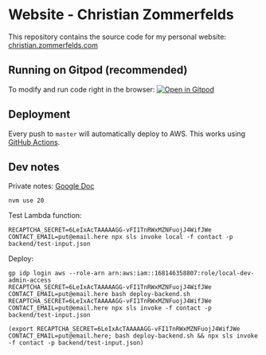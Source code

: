 # Website - Christian Zommerfelds

This repository contains the source code for my personal website: [christian.zommerfelds.com](http://christian.zommerfelds.com)

## Running on Gitpod (recommended)

To modify and run code right in the browser: [![Open in Gitpod](https://gitpod.io/button/open-in-gitpod.svg)](https://gitpod.io/#https://github.com/zommerfelds/website-cz)

## Deployment

Every push to `master` will automatically deploy to AWS. This works using [GitHub Actions](.github/main.workflow).

## Dev notes

Private notes: [Google Doc](https://docs.google.com/document/d/1WJ87UocBy3VOwLWRSMfH6BrdA_wtsploBNz2FiJqehA/edit)

```
nvm use 20
```

Test Lambda function:

```
RECAPTCHA_SECRET=6LeIxAcTAAAAAGG-vFI1TnRWxMZNFuojJ4WifJWe CONTACT_EMAIL=put@email.here npx sls invoke local -f contact -p backend/test-input.json
```

Deploy:
```
gp idp login aws --role-arn arn:aws:iam::168146358807:role/local-dev-admin-access
RECAPTCHA_SECRET=6LeIxAcTAAAAAGG-vFI1TnRWxMZNFuojJ4WifJWe CONTACT_EMAIL=put@email.here bash deploy-backend.sh
RECAPTCHA_SECRET=6LeIxAcTAAAAAGG-vFI1TnRWxMZNFuojJ4WifJWe CONTACT_EMAIL=put@email.here npx sls invoke -f contact -p backend/test-input.json

(export RECAPTCHA_SECRET=6LeIxAcTAAAAAGG-vFI1TnRWxMZNFuojJ4WifJWe CONTACT_EMAIL=put@email.here; bash deploy-backend.sh && npx sls invoke -f contact -p backend/test-input.json)
```
